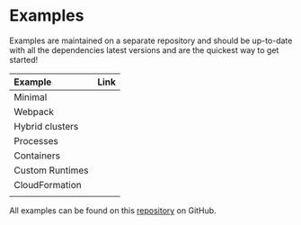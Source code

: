# Examples

Examples are maintained on a separate repository and should be up-to-date with all the dependencies latest versions and are the quickest way to get started!

| Example | Link |
| :--- | :--- |
| Minimal |  |
| Webpack |  |
| Hybrid clusters |  |
| Processes |  |
| Containers |  |
| Custom Runtimes |  |
| CloudFormation |  |
|  |  |

All examples can be found on this [repository](https://github.com/hybridless/examples) on GitHub.

